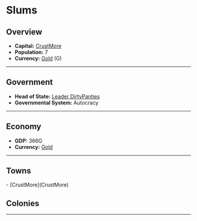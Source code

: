 # <!--NAME-->Slums<!--NAME-->

## Overview

- **Capital:** <!--CAPITAL_LINK-->[CrustMore](town_CrustMore)<!--CAPITAL_LINK-->
- **Population:** <!--POPULATION-->7<!--POPULATION-->
- **Currency:** <!--CURRENCY_LINK-->[Gold](currency_Gold)<!--CURRENCY_LINK--> (<!--CURRENCY_ABV-->G<!--CURRENCY_ABV-->)

---

## Government

- **Head of State:** <!--LEADER_TITLE_LINK-->[Leader DirtyPanties](user_DirtyPanties)<!--LEADER_TITLE_LINK-->
- **Governmental System:** <!--GOVERNMENT-->Autocracy<!--GOVERNMENT-->

---

## Economy

- **GDP:** <!--GDP-->366G<!--GDP-->
- **Currency:** <!--CURRENCY_LINK-->[Gold](currency_Gold)<!--CURRENCY_LINK-->

---

## Towns

<!--TOWNS-->- [CrustMore](CrustMore)<!--TOWNS-->

## Colonies

<!--COLONIES--><!--COLONIES-->

---